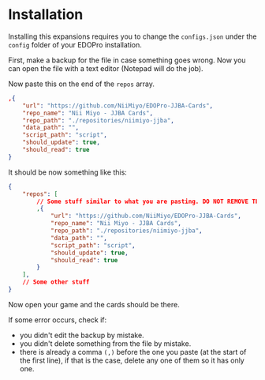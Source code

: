 # Installation

Installing this expansions requires you to change the `configs.json` under the `config` folder of your EDOPro installation.

First, make a backup for the file in case something goes wrong. Now you can open the file with a text editor (Notepad will do the job).

Now paste this on the end of the `repos` array.

```json
,{
	"url": "https://github.com/NiiMiyo/EDOPro-JJBA-Cards",
	"repo_name": "Nii Miyo - JJBA Cards",
	"repo_path": "./repositories/niimiyo-jjba",
	"data_path": "",
	"script_path": "script",
	"should_update": true,
	"should_read": true
}
```

It should be now something like this:

```json
{
	"repos": [
		// Some stuff similar to what you are pasting. DO NOT REMOVE THEM.
		,{
			"url": "https://github.com/NiiMiyo/EDOPro-JJBA-Cards",
			"repo_name": "Nii Miyo - JJBA Cards",
			"repo_path": "./repositories/niimiyo-jjba",
			"data_path": "",
			"script_path": "script",
			"should_update": true,
			"should_read": true
		}
	],
	// Some other stuff
}
```

Now open your game and the cards should be there.

If some error occurs, check if:
- you didn't edit the backup by mistake.
- you didn't delete something from the file by mistake.
- there is already a comma `(,)` before the one you paste (at the start of the first line), if that is the case, delete any one of them so it has only one.
